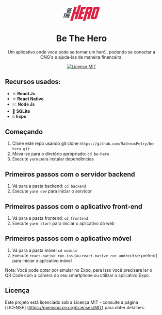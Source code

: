 <h1 align="center">
<br>
  <img src="imgs/logobehero.svg" alt="Be The Hero" width="120">
<br>
<br>
Be The Hero
</h1>

<p align="center">Um aplicativo onde voce pode se tornar um herói, podendo se conectar a ONG's e ajuda-las de maneira financeira.</p>


<p align="center">
  <a href="https://opensource.org/licenses/MIT">
    <img src="https://img.shields.io/badge/License-MIT-blue.svg" alt="License MIT">
  </a>
</p>

## Recursos usados:
[//]: # (Add the features of your project here:)

- ⚛️ **React Js** 
- ⚛️ **React Native** 
- 💹 **Node Js**
- 📄 **SQLite**
- ⍓  **Expo**

## Começando

1.  Clone este repo usando git clone `https://github.com/MatheusPetry/be-hero.git`
2.  Mova-se para o diretório apropriado: `cd be-hero`
3.  Execute `yarn` para instalar dependências

## Primeiros passos com o servidor backend

1.  Vá para a pasta backend: `cd backend`
2.  Execute `yarn dev` para iniciar o servidor

## Primeiros passos com o aplicativo front-end

1.  Vá para a pasta frontend: `cd frontend`
2.  Execute `yarn start` para iniciar o aplicativo da web

## Primeiros passos com o aplicativo móvel

1.  Vá para a pasta móvel `cd mobile`
2.  Execute `react-native run-ios` (ou `react-native run android` se preferir) para iniciar o aplicativo móvel

Nota: Você pode optar por emular no Expo, para isso você precisara ler o QR Code com a câmera do seu smartphone ou utilizar o aplicativo Expo.

## Licença

Este projeto está licenciado sob a Licença MIT - consulte a página [LICENSE] (https://opensource.org/licenses/MIT) para obter detalhes.

